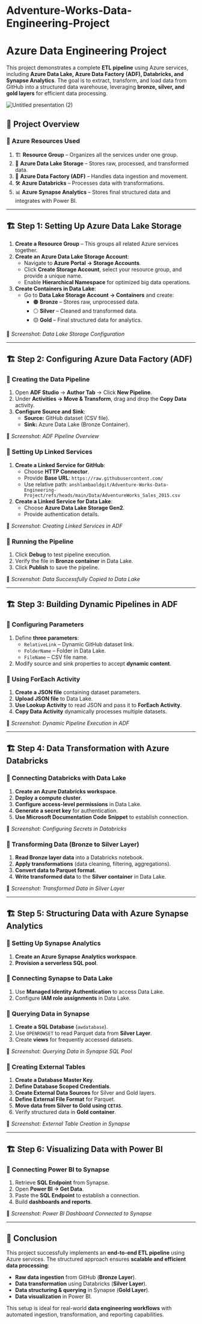 # Adventure-Works-Data-Engineering-Project


# Azure Data Engineering Project

This project demonstrates a complete **ETL pipeline** using Azure services, including **Azure Data Lake, Azure Data Factory (ADF), Databricks, and Synapse Analytics**. The goal is to extract, transform, and load data from GitHub into a structured data warehouse, leveraging **bronze, silver, and gold layers** for efficient data processing.

![Untitled presentation (2)](https://github.com/user-attachments/assets/21c2e512-fd13-4f99-a2f0-dd04356a581a)



## 📌 Project Overview

### 🔹 Azure Resources Used
1. 🏗 **Resource Group** – Organizes all the services under one group.
2. 💾 **Azure Data Lake Storage** – Stores raw, processed, and transformed data.
3. 🔄 **Azure Data Factory (ADF)** – Handles data ingestion and movement.
4. 🛠 **Azure Databricks** – Processes data with transformations.
5. 📊 **Azure Synapse Analytics** – Stores final structured data and integrates with Power BI.

---

## 🏗 Step 1: Setting Up Azure Data Lake Storage

1. **Create a Resource Group** – This groups all related Azure services together.
2. **Create an Azure Data Lake Storage Account**:
   - Navigate to **Azure Portal → Storage Accounts**.
   - Click **Create Storage Account**, select your resource group, and provide a unique name.
   - Enable **Hierarchical Namespace** for optimized big data operations.
3. **Create Containers in Data Lake**:
   - Go to **Data Lake Storage Account → Containers** and create:
     - 🟤 **Bronze** – Stores raw, unprocessed data.
     - ⚪ **Silver** – Cleaned and transformed data.
     - 🟡 **Gold** – Final structured data for analytics.

📌 *Screenshot: Data Lake Storage Configuration*

---

## 🏗 Step 2: Configuring Azure Data Factory (ADF)

### 🔹 Creating the Data Pipeline
1. Open **ADF Studio** → **Author Tab** → Click **New Pipeline**.
2. Under **Activities → Move & Transform**, drag and drop the **Copy Data** activity.
3. **Configure Source and Sink**:
   - **Source:** GitHub dataset (CSV file).
   - **Sink:** Azure Data Lake (Bronze Container).

📌 *Screenshot: ADF Pipeline Overview*

### 🔹 Setting Up Linked Services
1. **Create a Linked Service for GitHub**:
   - Choose **HTTP Connector**.
   - Provide **Base URL**: `https://raw.githubusercontent.com/`
   - Use relative path: `anshlambaoldgit/Adventure-Works-Data-Engineering-Project/refs/heads/main/Data/AdventureWorks_Sales_2015.csv`
2. **Create a Linked Service for Data Lake**:
   - Choose **Azure Data Lake Storage Gen2**.
   - Provide authentication details.

📌 *Screenshot: Creating Linked Services in ADF*

### 🔹 Running the Pipeline
1. Click **Debug** to test pipeline execution.
2. Verify the file in **Bronze container** in Data Lake.
3. Click **Publish** to save the pipeline.

📌 *Screenshot: Data Successfully Copied to Data Lake*

---

## 🏗 Step 3: Building Dynamic Pipelines in ADF

### 🔹 Configuring Parameters
1. Define **three parameters**:
   - `RelativeLink` – Dynamic GitHub dataset link.
   - `FolderName` – Folder in Data Lake.
   - `FileName` – CSV file name.
2. Modify source and sink properties to accept **dynamic content**.

### 🔹 Using ForEach Activity
1. **Create a JSON file** containing dataset parameters.
2. **Upload JSON file** to Data Lake.
3. **Use Lookup Activity** to read JSON and pass it to **ForEach Activity**.
4. **Copy Data Activity** dynamically processes multiple datasets.

📌 *Screenshot: Dynamic Pipeline Execution in ADF*

---

## 🏗 Step 4: Data Transformation with Azure Databricks

### 🔹 Connecting Databricks with Data Lake
1. **Create an Azure Databricks workspace**.
2. **Deploy a compute cluster**.
3. **Configure access-level permissions** in Data Lake.
4. **Generate a secret key** for authentication.
5. **Use Microsoft Documentation Code Snippet** to establish connection.

📌 *Screenshot: Configuring Secrets in Databricks*

### 🔹 Transforming Data (Bronze to Silver Layer)
1. **Read Bronze layer data** into a Databricks notebook.
2. **Apply transformations** (data cleaning, filtering, aggregations).
3. **Convert data to Parquet format**.
4. **Write transformed data** to the **Silver container** in Data Lake.

📌 *Screenshot: Transformed Data in Silver Layer*

---

## 🏗 Step 5: Structuring Data with Azure Synapse Analytics

### 🔹 Setting Up Synapse Analytics
1. **Create an Azure Synapse Analytics workspace**.
2. **Provision a serverless SQL pool**.

### 🔹 Connecting Synapse to Data Lake
1. Use **Managed Identity Authentication** to access Data Lake.
2. Configure **IAM role assignments** in Data Lake.

### 🔹 Querying Data in Synapse
1. **Create a SQL Database** (`awdatabase`).
2. Use `OPENROWSET` to read Parquet data from **Silver Layer**.
3. Create **views** for frequently accessed datasets.

📌 *Screenshot: Querying Data in Synapse SQL Pool*

### 🔹 Creating External Tables
1. **Create a Database Master Key**.
2. **Define Database Scoped Credentials**.
3. **Create External Data Sources** for Silver and Gold layers.
4. **Define External File Format** for Parquet.
5. **Move data from Silver to Gold using `CETAS`**.
6. Verify structured data in **Gold container**.

📌 *Screenshot: External Table Creation in Synapse*

---

## 🏗 Step 6: Visualizing Data with Power BI

### 🔹 Connecting Power BI to Synapse
1. Retrieve **SQL Endpoint** from Synapse.
2. Open **Power BI → Get Data**.
3. Paste the **SQL Endpoint** to establish a connection.
4. Build **dashboards and reports**.

📌 *Screenshot: Power BI Dashboard Connected to Synapse*

---

## 🎯 Conclusion
This project successfully implements an **end-to-end ETL pipeline** using Azure services. The structured approach ensures **scalable and efficient data processing**:
- **Raw data ingestion** from GitHub (**Bronze Layer**).
- **Data transformation** using Databricks (**Silver Layer**).
- **Data structuring & querying** in Synapse (**Gold Layer**).
- **Data visualization** in Power BI.

This setup is ideal for real-world **data engineering workflows** with automated ingestion, transformation, and reporting capabilities.
